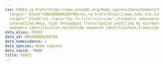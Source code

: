 ```yaml
---
csv: FOXE3,<a href="https://www.ensembl.org/Homo_sapiens/Gene/Summary?db=core;g=ENSG00000186790"
  target="_blank">ENSG00000186790</a>,<a href="https://www.ncbi.nlm.nih.gov/pubmed/17216044"
  target="_blank"><i class="fas fa-file"></i></a>",chromatin immunoprecipitation assay,direct
  interaction,HeLa, high throughput transcription profiling by microarray,nucleotide
  sequence identification,nucleotide sequence identification,transcriptional regulation,
data_alias: FOXE3
data_id: ENSG00000186790
data_numevidence: 1
data_species: Homo sapiens
data_taxid: '9606'
title: FOXE3
---
```

